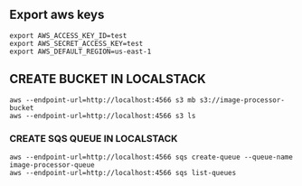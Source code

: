 ## Export aws keys

```shell
export AWS_ACCESS_KEY_ID=test
export AWS_SECRET_ACCESS_KEY=test
export AWS_DEFAULT_REGION=us-east-1
```

## CREATE BUCKET IN LOCALSTACK

```
aws --endpoint-url=http://localhost:4566 s3 mb s3://image-processor-bucket
aws --endpoint-url=http://localhost:4566 s3 ls
```

### CREATE SQS QUEUE IN LOCALSTACK

```
aws --endpoint-url=http://localhost:4566 sqs create-queue --queue-name image-processor-queue
aws --endpoint-url=http://localhost:4566 sqs list-queues
```
